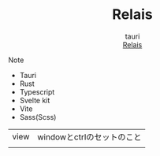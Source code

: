 <h1 align="center">Relais</h1>
<div align="center">tauri</div>
<div align="center">
  <a href="//github.com/monax-owo/relais" target="_blank">
    Relais
  </a>
</div>

> [!NOTE]

- Tauri
- Rust
- Typescript
- Svelte kit
- Vite
- Sass(Scss)

|      |                            |
| ---- | -------------------------- |
| view | windowとctrlのセットのこと |
|      |                            |
